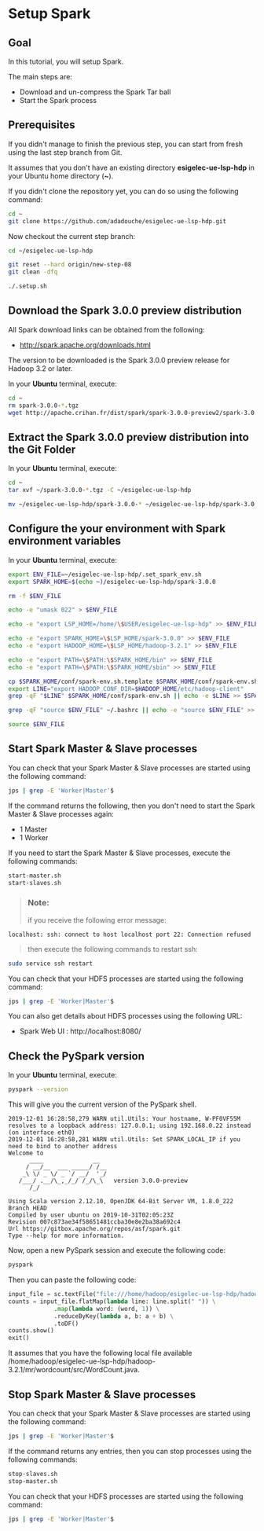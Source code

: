 # Setup Spark

## Goal

In this tutorial, you will setup Spark.

The main steps are:

  - Download and un-compress the Spark Tar ball
  - Start the Spark process

## Prerequisites

If you didn't manage to finish the previous step, you can start from fresh using the last step branch from Git.

It assumes that you don't have an existing directory **esigelec-ue-lsp-hdp** in your Ubuntu home directory (**~**).

If you didn't clone the repository yet, you can do so using the following command:

```sh
cd ~
git clone https://github.com/adadouche/esigelec-ue-lsp-hdp.git
```

Now checkout the current step branch:

```sh
cd ~/esigelec-ue-lsp-hdp

git reset --hard origin/new-step-08
git clean -dfq

./.setup.sh
```

## Download the Spark 3.0.0 preview distribution

All Spark download links can be obtained from the following:

 - http://spark.apache.org/downloads.html

The version to be downloaded is the Spark 3.0.0 preview release for Hadoop 3.2 or later.

In your **Ubuntu** terminal, execute:

```sh
cd ~
rm spark-3.0.0-*.tgz
wget http://apache.crihan.fr/dist/spark/spark-3.0.0-preview2/spark-3.0.0-preview2-bin-hadoop3.2.tgz
```

## Extract the Spark 3.0.0 preview distribution into the Git Folder

In your **Ubuntu** terminal, execute:

```sh
cd ~
tar xvf ~/spark-3.0.0-*.tgz -C ~/esigelec-ue-lsp-hdp

mv ~/esigelec-ue-lsp-hdp/spark-3.0.0-* ~/esigelec-ue-lsp-hdp/spark-3.0.0
```

## Configure the your environment with Spark environment variables

In your **Ubuntu** terminal, execute:

```sh
export ENV_FILE=~/esigelec-ue-lsp-hdp/.set_spark_env.sh
export SPARK_HOME=$(echo ~)/esigelec-ue-lsp-hdp/spark-3.0.0

rm -f $ENV_FILE

echo -e "umask 022" > $ENV_FILE

echo -e "export LSP_HOME=/home/\$USER/esigelec-ue-lsp-hdp" >> $ENV_FILE

echo -e "export SPARK_HOME=\$LSP_HOME/spark-3.0.0" >> $ENV_FILE
echo -e "export HADOOP_HOME=\$LSP_HOME/hadoop-3.2.1" >> $ENV_FILE

echo -e "export PATH=\$PATH:\$SPARK_HOME/bin" >> $ENV_FILE
echo -e "export PATH=\$PATH:\$SPARK_HOME/sbin" >> $ENV_FILE

cp $SPARK_HOME/conf/spark-env.sh.template $SPARK_HOME/conf/spark-env.sh
export LINE="export HADOOP_CONF_DIR=$HADOOP_HOME/etc/hadoop-client"
grep -qF "$LINE" $SPARK_HOME/conf/spark-env.sh || echo -e $LINE >> $SPARK_HOME/conf/spark-env.sh

grep -qF "source $ENV_FILE" ~/.bashrc || echo -e "source $ENV_FILE" >> ~/.bashrc

source $ENV_FILE
```

## Start Spark Master & Slave processes

You can check that your Spark Master & Slave processes are started using the following command:

```sh
jps | grep -E 'Worker|Master'$
```

If the command returns the following, then you don't need to start the Spark Master & Slave processes again:
 - 1 Master
 - 1 Worker

If you need to start the Spark Master & Slave processes, execute the following commands:

```sh
start-master.sh
start-slaves.sh
```

> ### **Note:**
> if you receive the following error message:
```
localhost: ssh: connect to host localhost port 22: Connection refused
```
> then execute the following commands to restart ssh:
```sh
sudo service ssh restart
```

You can check that your HDFS processes are started using the following command:

```sh
jps | grep -E 'Worker|Master'$
```

You can also get details about HDFS processes using the following URL:

 - Spark Web UI : http://localhost:8080/

## Check the PySpark version

In your **Ubuntu** terminal, execute:

```sh
pyspark --version
```

This will give you the current version of the PySpark shell.

```
2019-12-01 16:28:58,279 WARN util.Utils: Your hostname, W-PF0VF55M resolves to a loopback address: 127.0.0.1; using 192.168.0.22 instead (on interface eth0)
2019-12-01 16:28:58,281 WARN util.Utils: Set SPARK_LOCAL_IP if you need to bind to another address
Welcome to
      ____              __
     / __/__  ___ _____/ /__
    _\ \/ _ \/ _ `/ __/  '_/
   /___/ .__/\_,_/_/ /_/\_\   version 3.0.0-preview
      /_/

Using Scala version 2.12.10, OpenJDK 64-Bit Server VM, 1.8.0_222
Branch HEAD
Compiled by user ubuntu on 2019-10-31T02:05:23Z
Revision 007c873ae34f58651481ccba30e8e2ba38a692c4
Url https://gitbox.apache.org/repos/asf/spark.git
Type --help for more information.
```

Now, open a new PySpark session and execute the following code:

```sh
pyspark
```

Then you can paste the following code:

```python
input_file = sc.textFile("file:///home/hadoop/esigelec-ue-lsp-hdp/hadoop-3.2.1/mr/wordcount/src/WordCount.java")
counts = input_file.flatMap(lambda line: line.split(" ")) \
             .map(lambda word: (word, 1)) \
             .reduceByKey(lambda a, b: a + b) \
             .toDF()
counts.show()
exit()
```

It assumes that you have the following local file available /home/hadoop/esigelec-ue-lsp-hdp/hadoop-3.2.1/mr/wordcount/src/WordCount.java.

## Stop Spark Master & Slave processes

You can check that your Spark Master & Slave processes are started using the following command:

```sh
jps | grep -E 'Worker|Master'$
```

If the command returns any entries, then you can stop processes using the following commands:

```sh
stop-slaves.sh
stop-master.sh
```

You can check that your HDFS processes are started using the following command:

```sh
jps | grep -E 'Worker|Master'$
```

